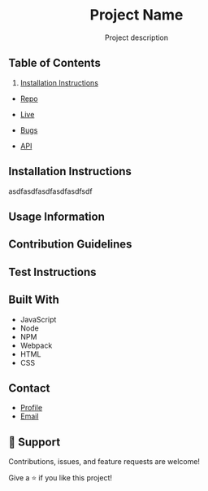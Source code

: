 <h1 align="center"><project-name>Project Name</h1>

<p align="center"><project-description>Project description</p>

## Table of Contents

1. [Installation Instructions](#installation)


- [Repo](https://github.com/Rohit19060/<project-name> "<project-name> Repo")

- [Live](<Homepage url> "Live View")

- [Bugs](https://github.com/Rohit19060/<project-name>/issues "Issues Page")

- [API](<API Link> "API")

## Installation Instructions <a name="installation"></a>

asdfasdfasdfasdfasdfsdf


## Usage Information

## Contribution Guidelines

## Test Instructions

## Built With

- JavaScript
- Node
- NPM
- Webpack
- HTML
- CSS

## Contact
- [Profile](https://github.com/rohit19060 "Rohit jain")
- [Email](mailto:rohitjain19060@gmail.com?subject=Hi "Hi!")

## 🤝 Support

Contributions, issues, and feature requests are welcome!

Give a ⭐️  if you like this project!
